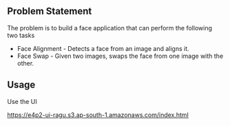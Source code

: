 ## Problem Statement

The problem is to build a face application that can perform the following two tasks 
* Face Alignment - Detects a face from an image and aligns it. 
* Face Swap - Given two images, swaps the face from one image with the other. 

## Usage

Use the UI

https://e4p2-ui-ragu.s3.ap-south-1.amazonaws.com/index.html
